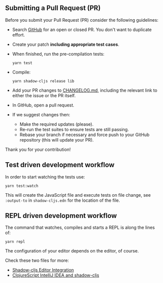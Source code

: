 ## Submitting a Pull Request (PR)

Before you submit your Pull Request (PR) consider the following guidelines:

* Search [GitHub](https://github.com/arichiardi/fonda/pulls) for
  an open or closed PR. You don't want to duplicate effort.

* Create your patch **including appropriate test cases**.

* When finished, run the pre-compilation tests:

  ```shell
  yarn test
  ```

* Compile:

  ```shell
  yarn shadow-cljs release lib
  ```

* Add your PR changes to [CHANGELOG.md](./CHANGELOG.md), including the relevant
  link to either the issue or the PR itself.

* In GitHub, open a pull request.

* If we suggest changes then:
  * Make the required updates (please).
  * Re-run the test suites to ensure tests are still passing.
  * Rebase your branch if necessary and force push to your GitHub repository (this will update your PR).

Thank you for your contribution!

## Test driven development workflow

In order to start watching the tests use:

```shell
yarn test:watch
```

This will create the JavaScript file and execute tests on file change, see
`:output-to` in `shadow-cljs.edn` for the location of the file.


## REPL driven development workflow

The command that watches, compiles and starts a REPL is along the lines of:

```
yarn repl
```

The configuration of your editor depends on the editor, of course.

Check these two files for more:

 * [Shadow-cljs Editor Integration](https://shadow-cljs.github.io/docs/UsersGuide.html#_editor_integration)
 * [ClojureScript IntelliJ IDEA and shadow-cljs](https://andrearichiardi.com/blog/posts/clojurescript-cursive-shadow-setup.html)


